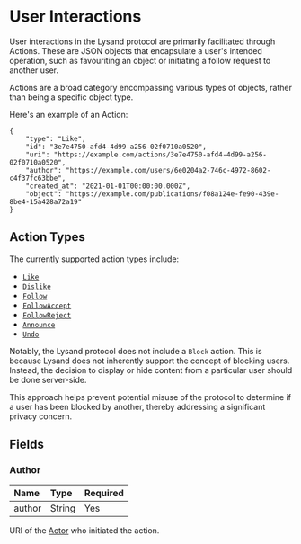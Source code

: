 # User Interactions

User interactions in the Lysand protocol are primarily facilitated through Actions. These are JSON objects that encapsulate a user's intended operation, such as favouriting an object or initiating a follow request to another user.

Actions are a broad category encompassing various types of objects, rather than being a specific object type.

Here's an example of an Action:

```json5
{
    "type": "Like",
    "id": "3e7e4750-afd4-4d99-a256-02f0710a0520",
    "uri": "https://example.com/actions/3e7e4750-afd4-4d99-a256-02f0710a0520",
    "author": "https://example.com/users/6e0204a2-746c-4972-8602-c4f37fc63bbe",
    "created_at": "2021-01-01T00:00:00.000Z",
    "object": "https://example.com/publications/f08a124e-fe90-439e-8be4-15a428a72a19"
}
```

## Action Types

The currently supported action types include:
- [`Like`](./like)
- [`Dislike`](./dislike)
- [`Follow`](./follow)
- [`FollowAccept`](./follow-accept)
- [`FollowReject`](./follow-reject)
- [`Announce`](./announce)
- [`Undo`](./undo)

Notably, the Lysand protocol does not include a `Block` action. This is because Lysand does not inherently support the concept of blocking users. Instead, the decision to display or hide content from a particular user should be done server-side.

This approach helps prevent potential misuse of the protocol to determine if a user has been blocked by another, thereby addressing a significant privacy concern.

## Fields

### Author

| Name   | Type   | Required |
| :----- | :----- | :------- |
| author | String | Yes      |

URI of the [Actor](./actors) who initiated the action.